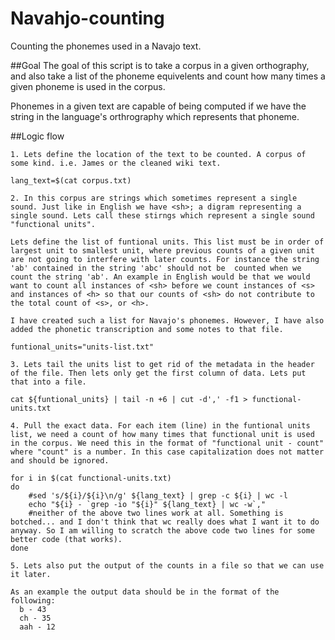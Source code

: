 # Navahjo-counting
Counting the phonemes used in a Navajo text.


##Goal
The goal of this script is to take a corpus in a given orthography, and also take a list of the phoneme equivelents and count how many times a given phoneme is used in the corpus.

Phonemes in a given text are capable of being computed if we have the string in the language's orthrography which represents that phoneme. 

##Logic flow

```
1. Lets define the location of the text to be counted. A corpus of some kind. i.e. James or the cleaned wiki text.

lang_text=$(cat corpus.txt)

2. In this corpus are strings which sometimes represent a single sound. Just like in English we have <sh>; a digram representing a single sound. Lets call these stirngs which represent a single sound "functional units".

Lets define the list of funtional units. This list must be in order of largest unit to smallest unit, where previous counts of a given unit are not going to interfere with later counts. For instance the string 'ab' contained in the string 'abc' should not be  counted when we count the string 'ab'. An example in English would be that we would want to count all instances of <sh> before we count instances of <s> and instances of <h> so that our counts of <sh> do not contribute to the total count of <s>, or <h>.

I have created such a list for Navajo's phonemes. However, I have also added the phonetic transcription and some notes to that file.

funtional_units="units-list.txt"

3. Lets tail the units list to get rid of the metadata in the header of the file. Then lets only get the first column of data. Lets put that into a file.

cat ${funtional_units} | tail -n +6 | cut -d',' -f1 > functional-units.txt

4. Pull the exact data. For each item (line) in the funtional units list, we need a count of how many times that functional unit is used in the corpus. We need this in the format of "functional unit - count" where "count" is a number. In this case capitalization does not matter and should be ignored.

for i in $(cat functional-units.txt)
do
    #sed 's/${i}/${i}\n/g' ${lang_text} | grep -c ${i} | wc -l
    echo "${i} - `grep -io "${i}" ${lang_text} | wc -w`,"
    #neither of the above two lines work at all. Something is botched... and I don't think that wc really does what I want it to do anyway. So I am willing to scratch the above code two lines for some better code (that works).
done

5. Lets also put the output of the counts in a file so that we can use it later.

As an example the output data should be in the format of the following:
  b - 43
  ch - 35
  aah - 12
  ```
